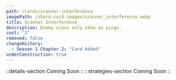 ```yaml
---
path: /cards/scanner-interference
imagePath: /shard-card-images/scanner_interference.webp
title: Scanner Interference
description: Enemy scans only show as pings.
cost: "2"
removed: false
changeHistory:
  - Season 1 Chapter 2: "Card Added"
underConstruction: true
---
```

::details-section
Coming Soon
::
::strategies-section
Coming Soon
::